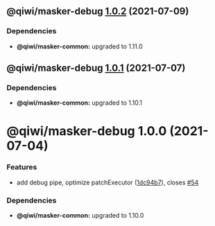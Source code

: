 ## @qiwi/masker-debug [1.0.2](https://github.com/qiwi/masker/compare/@qiwi/masker-debug@1.0.1...@qiwi/masker-debug@1.0.2) (2021-07-09)





### Dependencies

* **@qiwi/masker-common:** upgraded to 1.11.0

## @qiwi/masker-debug [1.0.1](https://github.com/qiwi/masker/compare/@qiwi/masker-debug@1.0.0...@qiwi/masker-debug@1.0.1) (2021-07-07)





### Dependencies

* **@qiwi/masker-common:** upgraded to 1.10.1

# @qiwi/masker-debug 1.0.0 (2021-07-04)


### Features

* add debug pipe, optimize patchExecutor ([1dc94b7](https://github.com/qiwi/masker/commit/1dc94b72964665e62b50fdc5196bf35f91aae75f)), closes [#54](https://github.com/qiwi/masker/issues/54)





### Dependencies

* **@qiwi/masker-common:** upgraded to 1.10.0
